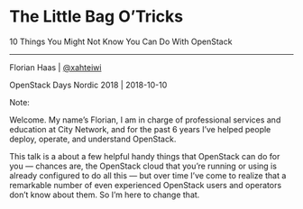 <!-- .slide: data-background-image="images/citynetwork-logo.svg"  data-background-size="10% 10%" data-background-position="10% 10%" -->
# The Little Bag O’Tricks

10 Things You Might Not Know You Can Do With OpenStack

* * *

Florian Haas | [@xahteiwi](https://twitter.com/xahteiwi)

OpenStack Days Nordic 2018 | 2018-10-10

Note:

Welcome. My name’s Florian, I am in charge of professional services
and education at City Network, and for the past 6 years I’ve helped
people deploy, operate, and understand OpenStack.

This talk is a about a few helpful handy things that OpenStack can do
for you — chances are, the OpenStack cloud that you’re running or
using is already configured to do all this — but over time I’ve come
to realize that a remarkable number of even experienced OpenStack
users and operators don’t know about them. So I’m here to change
that.
